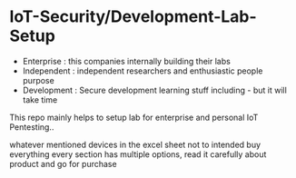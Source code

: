 # IoT-Security/Development-Lab-Setup
- Enterprise  : this companies internally building their labs
- Independent : independent researchers and enthusiastic people purpose 
- Development : Secure development learning stuff including - but it will take time



This repo mainly helps to setup lab for enterprise and personal IoT Pentesting..

whatever mentioned devices in the excel sheet not to intended buy everything every section has multiple options, read it carefully about product and go for purchase
